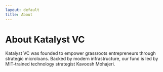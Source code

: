 ```yaml
---
layout: default
title: About
---
```


# About Katalyst VC

Katalyst VC was founded to empower grassroots entrepreneurs through strategic microloans. Backed by modern infrastructure, our fund is led by MIT-trained technology strategist Kavoosh Mohajeri.
